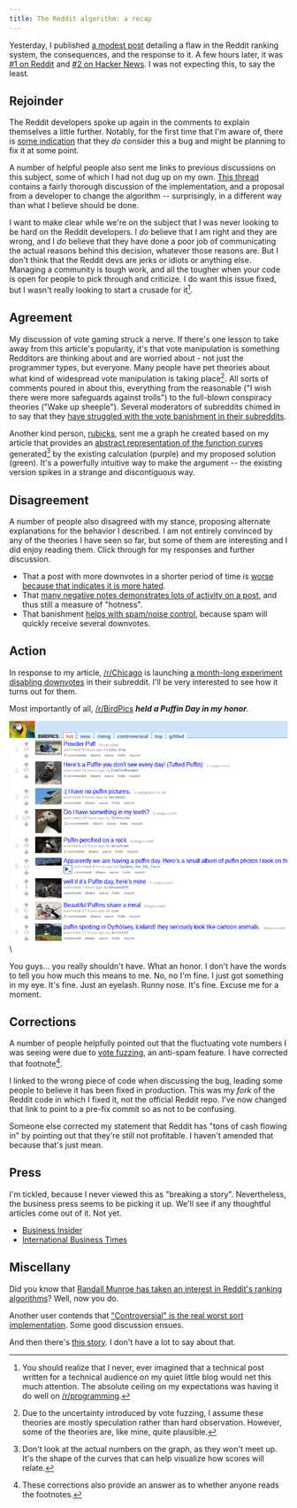 ```yaml
---
title: The Reddit algorithm: a recap
---
```


Yesterday, I published [a modest post](http://technotes.iangreenleaf.com/posts/2013-12-09-reddits-empire-is-built-on-a-flawed-algorithm.html)
detailing a flaw in the Reddit ranking system, the consequences, and the response to it. A few hours later,
it was [#1 on Reddit](http://www.reddit.com/r/technology/comments/1siiiw/reddits_empire_is_founded_on_a_flawed_algorithm/)
and [#2 on Hacker News](https://news.ycombinator.com/item?id=6878369). I was not expecting this, to say the least.

## Rejoinder ##

The Reddit developers spoke up again in the comments to explain themselves a little further.
Notably, for the first time that I'm aware of, there is
[some indication](http://www.reddit.com/r/programming/comments/1si31j/reddits_empire_is_founded_on_a_flawed_algorithm/cdy1ba5)
that they *do* consider this a bug and might be planning to fix it at some point.

A number of helpful people also sent me links to previous discussions on this subject,
some of which I had not dug up on my own.
[This thread](http://www.reddit.com/comments/6ph35/reddits_collaborative_filtering_algorithm/c04ixtd)
contains a fairly thorough discussion of the implementation, and a proposal from a
developer to change the algorithm -- surprisingly, in a different way than what I believe should be done.

I want to make clear while we're on the subject that I was never looking to be hard on the Reddit developers.
I *do* believe that I am right and they are wrong, and I *do* believe that they have done a poor job
of communicating the actual reasons behind this decision, whatever those reasons are.
But I don't think that the Reddit devs are jerks or idiots or anything else.
Managing a community is tough work, and all the tougher when your code is open for people to
pick through and criticize. I do want this issue fixed, but I wasn't really looking to
start a crusade for it[^2].

## Agreement ##

My discussion of vote gaming struck a nerve. If there's one lesson to take away from this
article's popularity, it's that vote manipulation is something Redditors are thinking about
and are worried about - not just the programmer types, but everyone.
Many people have pet theories about what kind of widespread vote manipulation is taking place[^3].
All sorts of comments poured in about this, everything from the reasonable ("I wish there
were more safeguards against trolls") to the full-blown conspiracy theories ("Wake up sheeple").
Several moderators of subreddits chimed in to say that they
[have struggled with the vote banishment in their subreddits](http://www.reddit.com/r/technology/comments/1siiiw/reddits_empire_is_founded_on_a_flawed_algorithm/cdy0aet).

Another kind person, [rubicks](https://github.com/rubicks), sent me a graph he created based on my article that provides an
[abstract representation of the function curves](http://www.onlinefunctiongrapher.com/?f=log%28max%28abs%28x%29%2C1%29%2C10%29%2Bmin%28max%28-1%2Cx%29%2C1%29|log%28max%28abs%28x%29%2C1%29%2C10%29*min%28max%28-1%2Cx%29%2C1%29&xMin=-50&xMax=50&yMin=-3&yMax=3)
generated[^4] by the existing calculation (purple) and my proposed solution (green). It's a powerfully intuitive way
to make the argument -- the existing version spikes in a strange and discontiguous way.

## Disagreement ##

A number of people also disagreed with my stance, proposing alternate explanations
for the behavior I described. I am not entirely convinced by any of the theories I
have seen so far, but some of them are interesting and I did enjoy reading them.
Click through for my responses and further discussion.

* That a post with more downvotes in a shorter period of time is
  [worse because that indicates it is more hated](http://www.reddit.com/r/programming/comments/1si31j/reddits_empire_is_founded_on_a_flawed_algorithm/cdxva8s).
* That [many negative notes demonstrates lots of activity on a post](http://www.reddit.com/r/programming/comments/1si31j/reddits_empire_is_founded_on_a_flawed_algorithm/cdxtgby),
  and thus still a measure of "hotness".
* That banishment [helps with spam/noise control](http://www.reddit.com/r/programming/comments/1si31j/reddits_empire_is_founded_on_a_flawed_algorithm/cdxwu8p), because spam will quickly receive several downvotes.

## Action ##

In response to my article, [/r/Chicago](http://www.reddit.com/r/chicago) is launching
[a month-long experiment disabling downvotes](http://www.reddit.com/r/chicago/comments/1smy3u/more_pictures_less_downvotes/)
in their subreddit. I'll be very interested to see how it turns out for them.

Most importantly of all, [/r/BirdPics](http://www.reddit.com/r/birdpics) ***held a Puffin Day in my honor***.

![Puffin Day at /r/BirdPics](/images/2013-12-10-the-reddit-algorithm-a-recap/puffin_day.png)\ 

You guys... you really shouldn't have. What an honor. I don't have the words to tell you how
much this means to me. No, no I'm fine. I just got something in my eye.
It's fine. Just an eyelash. Runny nose. It's fine. Excuse me for a moment.

## Corrections ##

A number of people helpfully pointed out that the fluctuating vote numbers I was seeing were due to [vote fuzzing](http://www.reddit.com/r/WTF/comments/eaqnf/pardon_me_but_5000_downvotes_wtf_is_worldnews_for/c16omup?context=3), an anti-spam feature. I have corrected that footnote[^1].

I linked to the wrong piece of code when discussing the bug, leading some people to believe it has been fixed in production. This was my *fork* of the Reddit code in which I fixed it, not the official Reddit repo. I've now changed that link to point to a pre-fix commit so as not to be confusing.

Someone else corrected my statement that Reddit has "tons of cash flowing in" by pointing out that they're still not profitable. I haven't amended that because that's just mean.

## Press ##

I'm tickled, because I never viewed this as "breaking a story". Nevertheless, the business press seems to be picking it up.
We'll see if any thoughtful articles come out of it. Not yet.

* <a href="http://www.businessinsider.com/two-programmers-claim-reddits-voting-algorithm-is-flawed-2013-12" rel="nofollow">Business Insider</a>
* <a href="http://www.ibtimes.com/reddit-bug-affects-ranking-algorithm-programmer-identifies-glitch-allows-manipulation-censorship" rel="nofollow">International Business Times</a>

## Miscellany ##

Did you know that [Randall Munroe has taken an interest in Reddit's ranking algorithms](http://blog.reddit.com/2009/10/reddits-new-comment-sorting-system.html)?
Well, now you do.

Another user contends that ["Controversial" is the real worst sort implementation](http://www.reddit.com/r/programming/comments/1si31j/reddits_empire_is_founded_on_a_flawed_algorithm/cdxycdk). Some good discussion ensues.

And then there's [this story](http://www.reddit.com/r/programming/comments/1si31j/reddits_empire_is_founded_on_a_flawed_algorithm/cdy13zc?context=3). I don't have a lot to say about that.

[^1]: These corrections also provide an answer as to whether anyone reads the footnotes.
[^2]: You should realize that I never, ever imagined that a technical post written for a technical
      audience on my quiet little blog would net this much attention. The absolute ceiling on my
      expectations was having it do well on [/r/programming](http://www.reddit.com/r/programming/).
[^3]: Due to the uncertainty introduced by vote fuzzing, I assume these theories are mostly speculation
      rather than hard observation. However, some of the theories are, like mine, quite plausible.
[^4]: Don't look at the actual numbers on the graph, as they won't meet up. It's the shape of
      the curves that can help visualize how scores will relate.
